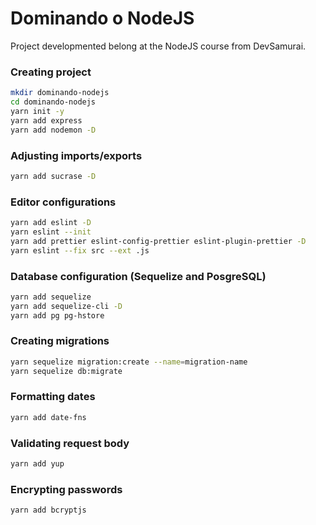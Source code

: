 # Dominando o NodeJS

Project developmented belong at the NodeJS course from DevSamurai.

### Creating project

```bash
mkdir dominando-nodejs
cd dominando-nodejs
yarn init -y
yarn add express
yarn add nodemon -D
```

### Adjusting imports/exports

```bash
yarn add sucrase -D
```

### Editor configurations

```bash
yarn add eslint -D
yarn eslint --init
yarn add prettier eslint-config-prettier eslint-plugin-prettier -D
yarn eslint --fix src --ext .js
```

### Database configuration (Sequelize and PosgreSQL)

```bash
yarn add sequelize
yarn add sequelize-cli -D
yarn add pg pg-hstore
```

### Creating migrations

```bash
yarn sequelize migration:create --name=migration-name
yarn sequelize db:migrate
```

### Formatting dates

```bash
yarn add date-fns
```

### Validating request body

```bash
yarn add yup
```

### Encrypting passwords

```bash
yarn add bcryptjs
```
